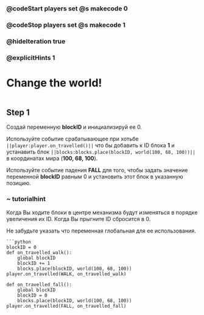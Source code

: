 ### @codeStart players set @s makecode 0
### @codeStop players set @s makecode 1

### @hideIteration true 
### @explicitHints 1

# Change the world!
```python
```

## Step 1
Создай переменную **blockID** и инициализируй ее 0. 

Используйте событие срабатывающее при хотьбе ``||player:player.on_travelled()||`` что бы добавить к ID блока **1** и устанавить блок ``||blocks:blocks.place(blockID, world(100, 68, 100))||`` в координатах мира (**100, 68, 100**). 

Используйте событие падения **FALL** для того, чтобы задать значение переменной **blockID** равным 0 и установить этот блок в указанную позицию.

### ~ tutorialhint 
Когда Вы ходите блоки в центре механизма будут изменяться в порядке увеличения их ID.
Когда Вы прыгните ID сбросится в 0.

Не забудьте указать что переменная глобальная для ее использования.


```ghost
```python
blockID = 0
def on_travelled_walk():
    global blockID
    blockID += 1
    blocks.place(blockID, world(100, 68, 100))
player.on_travelled(WALK, on_travelled_walk)

def on_travelled_fall():
    global blockID
    blockID = 0
    blocks.place(blockID, world(100, 68, 100))
player.on_travelled(FALL, on_travelled_fall)
```

